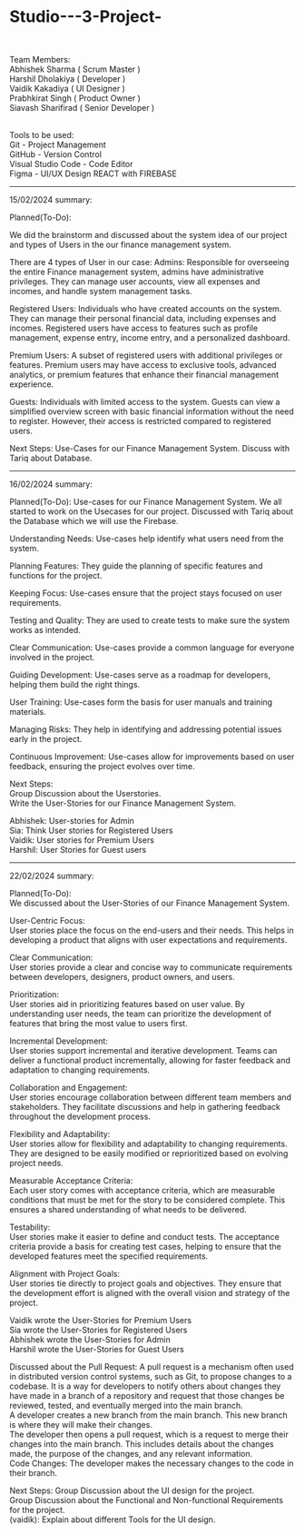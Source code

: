 # Studio---3-Project-<br>
<br>

Team Members:<br>
Abhishek Sharma ( Scrum Master )<br>
Harshil Dholakiya ( Developer )<br>
Vaidik Kakadiya ( UI Designer )<br>
Prabhkirat Singh ( Product Owner )<br>
Siavash Sharifirad ( Senior Developer )<br>
<br>

Tools to be used:<br>
Git - Project Management<br>
GitHub - Version Control<br>
Visual Studio Code - Code Editor<br>
Figma - UI/UX Design
REACT with FIREBASE

-------------------------------------------------------------------
15/02/2024 summary: 

Planned(To-Do): 

We did the brainstorm and discussed about the system idea of our project and types of Users in the our finance management system.

There are 4 types of User in our case:
Admins: Responsible for overseeing the entire Finance management system, admins have administrative privileges. They can manage user accounts, view all expenses and incomes, and handle system management tasks.

Registered Users: Individuals who have created accounts on the system. They can manage their personal financial data, including expenses and incomes. Registered users have access to features such as profile management, expense entry, income entry, and a personalized dashboard.

Premium Users: A subset of registered users with additional privileges or features. Premium users may have access to exclusive tools, advanced analytics, or premium features that enhance their financial management experience.

Guests: Individuals with limited access to the system. Guests can view a simplified overview screen with basic financial information without the need to register. However, their access is restricted compared to registered users.

Next Steps: 
Use-Cases for our Finance Management System.
Discuss with Tariq about Database. 

---------------------------------------------------------------------
16/02/2024 summary:

Planned(To-Do): 
Use-cases for our Finance Management System.
We all started to work on the Usecases for our project. 
Discussed with Tariq about the Database which we will use the Firebase.

Understanding Needs:
Use-cases help identify what users need from the system.

Planning Features:
They guide the planning of specific features and functions for the project.

Keeping Focus:
Use-cases ensure that the project stays focused on user requirements.

Testing and Quality:
They are used to create tests to make sure the system works as intended.

Clear Communication:
Use-cases provide a common language for everyone involved in the project.

Guiding Development:
Use-cases serve as a roadmap for developers, helping them build the right things.

User Training:
Use-cases form the basis for user manuals and training materials.

Managing Risks:
They help in identifying and addressing potential issues early in the project.

Continuous Improvement:
Use-cases allow for improvements based on user feedback, ensuring the project evolves over time.

Next Steps:<br>
Group Discussion about the Userstories.<br>
Write the User-Stories for our Finance Management System.<br>

Abhishek: User-stories for Admin<br>
Sia: Think User stories for Registered Users<br>
Vaidik: User stories for Premium Users<br>
Harshil: User Stories for Guest users<br>

---------------------------------------------------------------------------------------------------------------
22/02/2024 summary:

Planned(To-Do): <br>
We discussed about the User-Stories of our Finance Management System.<br>

User-Centric Focus:<br>
User stories place the focus on the end-users and their needs. This helps in developing a product that aligns with user expectations and requirements.<br>

Clear Communication:<br>
User stories provide a clear and concise way to communicate requirements between developers, designers, product owners, and users.<br>

Prioritization:<br>
User stories aid in prioritizing features based on user value. By understanding user needs, the team can prioritize the development of features that bring the most value to users first.<br>

Incremental Development:<br>
User stories support incremental and iterative development. Teams can deliver a functional product incrementally, allowing for faster feedback and adaptation to changing requirements.<br>

Collaboration and Engagement:<br>
User stories encourage collaboration between different team members and stakeholders. They facilitate discussions and help in gathering feedback throughout the development process.<br>

Flexibility and Adaptability:<br>
User stories allow for flexibility and adaptability to changing requirements. They are designed to be easily modified or reprioritized based on evolving project needs.<br>

Measurable Acceptance Criteria:<br>
Each user story comes with acceptance criteria, which are measurable conditions that must be met for the story to be considered complete. This ensures a shared understanding of what needs to be delivered.<br>

Testability:<br>
User stories make it easier to define and conduct tests. The acceptance criteria provide a basis for creating test cases, helping to ensure that the developed features meet the specified requirements.<br>

Alignment with Project Goals:<br>
User stories tie directly to project goals and objectives. They ensure that the development effort is aligned with the overall vision and strategy of the project.<br>

Vaidik wrote the User-Stories for Premium Users<br>
Sia wrote the User-Stories for Registered Users<br>
Abhishek wrote the User-Stories for Admin<br>
Harshil wrote the User-Stories for Guest Users<br>

Discussed about the Pull Request: 
A pull request is a mechanism often used in distributed version control systems, such as Git, to propose changes to a codebase. It is a way for developers to notify others about changes they have made in a branch of a repository and request that those changes be reviewed, tested, and eventually merged into the main branch.<br>
A developer creates a new branch from the main branch. This new branch is where they will make their changes.<br>
The developer then opens a pull request, which is a request to merge their changes into the main branch. This includes details about the changes made, the purpose of the changes, and any relevant information.<br>
Code Changes: The developer makes the necessary changes to the code in their branch.<br>

Next Steps:
Group Discussion about the UI design for the project.<br>
Group Discussion about the Functional and Non-functional Requirements for the project.<br>
(vaidik): Explain about different Tools for the UI design. <br>









